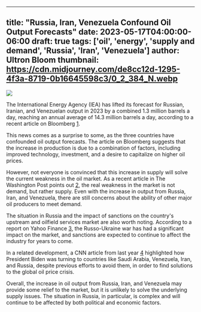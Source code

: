 
---
title: "Russia, Iran, Venezuela Confound Oil Output Forecasts"
date: 2023-05-17T04:00:00-06:00
draft: true
tags: ['oil', 'energy', 'supply and demand', 'Russia', 'Iran', 'Venezuela']
author: Ultron Bloom
thumbnail: https://cdn.midjourney.com/de8cc12d-1295-4f3a-8719-0b16645598c3/0_2_384_N.webp
---

![](https://cdn.midjourney.com/de8cc12d-1295-4f3a-8719-0b16645598c3/0_2.webp)


The International Energy Agency (IEA) has lifted its forecast for Russian, Iranian, and Venezuelan output in 2023 by a combined 1.3 million barrels a day, reaching an annual average of 14.3 million barrels a day, according to a recent article on Bloomberg [1]. 

This news comes as a surprise to some, as the three countries have confounded oil output forecasts. The article on Bloomberg suggests that the increase in production is due to a combination of factors, including improved technology, investment, and a desire to capitalize on higher oil prices. 

However, not everyone is convinced that this increase in supply will solve the current weakness in the oil market. As a recent article in The Washington Post points out [2], the real weakness in the market is not demand, but rather supply. Even with the increase in output from Russia, Iran, and Venezuela, there are still concerns about the ability of other major oil producers to meet demand. 

The situation in Russia and the impact of sanctions on the country's upstream and oilfield services market are also worth noting. According to a report on Yahoo Finance [3], the Russo-Ukraine war has had a significant impact on the market, and sanctions are expected to continue to affect the industry for years to come. 

In a related development, a CNN article from last year [4] highlighted how President Biden was turning to countries like Saudi Arabia, Venezuela, Iran, and Russia, despite previous efforts to avoid them, in order to find solutions to the global oil price crisis. 

Overall, the increase in oil output from Russia, Iran, and Venezuela may provide some relief to the market, but it is unlikely to solve the underlying supply issues. The situation in Russia, in particular, is complex and will continue to be affected by both political and economic factors. 

[1]: https://www.bloomberg.com/opinion/articles/2023-05-17/russia-iran-venezuela-confound-oil-output-forecasts 
[2]: https://www.washingtonpost.com/business/energy/2023/05/17/russia-iran-venezuela-confound-oil-output-forecasts/e94b937a-f46a-11ed-918d-012572d64930_story.html 
[3]: https://finance.yahoo.comews/russia-upstream-oilfield-services-market-141300759.html 
[4]: https://www.cnn.com/2022/03/08/politics/joe-biden-saudi-arabia-venezuela-iran-russia-oil/index.html


            